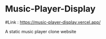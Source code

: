 # Music-Player-Display

#Link : https://music-player-display.vercel.app/

A static music player clone website
